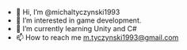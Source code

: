 - 👋 Hi, I’m @michaltyczynski1993
- 👀 I’m interested in game development.
- 🌱 I’m currently learning Unity and C#
- 📫 How to reach me m.tyczynski1993@gmail.com

<!---
michaltyczynski1993/michaltyczynski1993 is a ✨ special ✨ repository because its `README.md` (this file) appears on your GitHub profile.
You can click the Preview link to take a look at your changes.
--->
